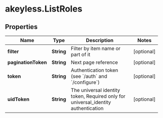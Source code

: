 # akeyless.ListRoles

## Properties

Name | Type | Description | Notes
------------ | ------------- | ------------- | -------------
**filter** | **String** | Filter by item name or part of it | [optional] 
**paginationToken** | **String** | Next page reference | [optional] 
**token** | **String** | Authentication token (see &#x60;/auth&#x60; and &#x60;/configure&#x60;) | [optional] 
**uidToken** | **String** | The universal identity token, Required only for universal_identity authentication | [optional] 


